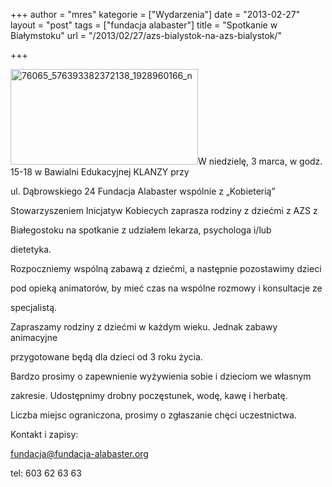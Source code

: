 +++
author = "mres"
kategorie = ["Wydarzenia"]
date = "2013-02-27"
layout = "post"
tags = ["fundacja alabaster"]
title = "Spotkanie w Białymstoku"
url = "/2013/02/27/azs-bialystok-na-azs-bialystok/"

+++

<a href="http://blog.atopowe.pl/wp-content/uploads/2013/02/76065_576393382372138_1928960166_n.jpg" rel="attachment wp-att-3229"><img class="alignleft size-medium wp-image-3229" src="http://blog.atopowe.pl/wp-content/uploads/2013/02/76065_576393382372138_1928960166_n-300x153.jpg" alt="76065_576393382372138_1928960166_n" width="300" height="153" srcset="http://blog.atopowe.pl/wp-content/uploads/2013/02/76065_576393382372138_1928960166_n-300x153.jpg 300w, http://blog.atopowe.pl/wp-content/uploads/2013/02/76065_576393382372138_1928960166_n.jpg 640w" sizes="(max-width: 300px) 100vw, 300px" /></a>W niedzielę, 3 marca, w godz. 15-18 w Bawialni Edukacyjnej KLANZY przy
  
ul. Dąbrowskiego 24 Fundacja Alabaster wspólnie z „Kobieterią”
  
Stowarzyszeniem Inicjatyw Kobiecych zaprasza rodziny z dziećmi z AZS z
  
Białegostoku na spotkanie z udziałem lekarza, psychologa i/lub
  
dietetyka.

Rozpoczniemy wspólną zabawą z dziećmi, a następnie pozostawimy dzieci

pod opieką animatorów, by mieć czas na wspólne rozmowy i konsultacje ze

specjalistą.

Zapraszamy rodziny z dziećmi w każdym wieku. Jednak zabawy animacyjne
  
przygotowane będą dla dzieci od 3 roku życia.

Bardzo prosimy o zapewnienie wyżywienia sobie i dzieciom we własnym
  
zakresie. Udostępnimy drobny poczęstunek, wodę, kawę i herbatę.

Liczba miejsc ograniczona, prosimy o zgłaszanie chęci uczestnictwa.

Kontakt i zapisy:
  
fundacja@fundacja-alabaster.org
  
tel: 603 62 63 63